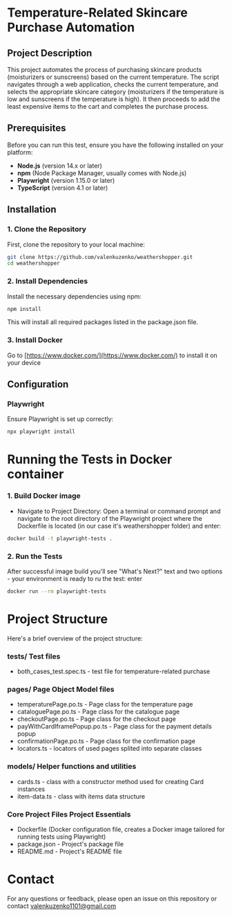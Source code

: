 # Temperature-Related Skincare Purchase Automation

## Project Description

This project automates the process of purchasing skincare products (moisturizers or sunscreens) based on the current temperature. The script navigates through a web application, checks the current temperature, and selects the appropriate skincare category (moisturizers if the temperature is low and sunscreens if the temperature is high). It then proceeds to add the least expensive items to the cart and completes the purchase process.

## Prerequisites

Before you can run this test, ensure you have the following installed on your platform:

- **Node.js** (version 14.x or later)
- **npm** (Node Package Manager, usually comes with Node.js)
- **Playwright** (version 1.15.0 or later)
- **TypeScript** (version 4.1 or later)

## Installation

### 1. Clone the Repository
First, clone the repository to your local machine:

```bash
git clone https://github.com/valenkuzenko/weathershopper.git
cd weathershopper
```

### 2. Install Dependencies
Install the necessary dependencies using npm:
```bash
npm install
```
This will install all required packages listed in the package.json file.

### 3. Install Docker
Go to [https://www.docker.com/](https://www.docker.com/)  to install it on your device

## Configuration

### Playwright
Ensure Playwright is set up correctly:
```bash
npx playwright install
```

# Running the Tests in Docker container

### 1. Build Docker image
- Navigate to Project Directory: Open a terminal or command prompt and navigate to the root directory of the Playwright project where the Dockerfile is located (in our case it's weathershopper folder) and enter:

```bash
docker build -t playwright-tests .
```

### 2. Run the Tests
After successful image build you'll see "What's Next?" text and two options - your environment is ready to ru the test: enter 

```bash
docker run --rm playwright-tests
```

# Project Structure
Here's a brief overview of the project structure:

### tests/                     Test files
- both_cases_test.spec.ts     - test file for temperature-related purchase

### pages/                      Page Object Model files
- temperaturePage.po.ts          - Page class for the temperature page
- cataloguePage.po.ts            - Page class for the catalogue page
- checkoutPage.po.ts             - Page class for the checkout page
- payWithCardIframePopup.po.ts   - Page class for the payment details popup
- confirmationPage.po.ts         - Page class for the confirmation page
- locators.ts                    - locators of used pages splited into separate classes

### models/                      Helper functions and utilities
- cards.ts                       - class with a constructor method used for creating Card instances
- item-data.ts                   - class with items data structure

### Core Project Files           Project Essentials
- Dockerfile (Docker configuration file, creates a Docker image tailored for running tests using Playwright)
- package.json                    - Project's package file
- README.md                       - Project's README file

# Contact
For any questions or feedback, please open an issue on this repository or contact valenkuzenko1101@gmail.com